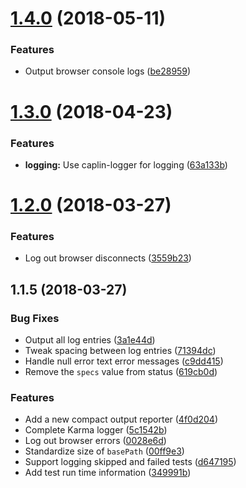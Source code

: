 <a name="1.4.0"></a>
# [1.4.0](https://github.com/caplin/caplin-dev-tools/compare/karma-log-update-reporter@1.3.0...karma-log-update-reporter@1.4.0) (2018-05-11)


### Features

* Output browser console logs ([be28959](https://github.com/caplin/caplin-dev-tools/commit/be28959))



<a name="1.3.0"></a>
# [1.3.0](https://github.com/caplin/caplin-dev-tools/compare/karma-log-update-reporter@1.2.0...karma-log-update-reporter@1.3.0) (2018-04-23)


### Features

* **logging:** Use caplin-logger for logging ([63a133b](https://github.com/caplin/caplin-dev-tools/commit/63a133b))



<a name="1.2.0"></a>
# [1.2.0](https://github.com/caplin/caplin-dev-tools/compare/karma-log-update-reporter@1.1.5...karma-log-update-reporter@1.2.0) (2018-03-27)

### Features

* Log out browser disconnects ([3559b23](https://github.com/caplin/caplin-dev-tools/commit/3559b23))



<a name="1.1.5"></a>
## 1.1.5 (2018-03-27)


### Bug Fixes

* Output all log entries ([3a1e44d](https://github.com/caplin/caplin-dev-tools/commit/3a1e44d))
* Tweak spacing between log entries ([71394dc](https://github.com/caplin/caplin-dev-tools/commit/71394dc))
* Handle null error text error messages ([c9dd415](https://github.com/caplin/caplin-dev-tools/commit/c9dd415))
* Remove the `specs` value from status ([619cb0d](https://github.com/caplin/caplin-dev-tools/commit/619cb0d))


### Features

* Add a new compact output reporter ([4f0d204](https://github.com/caplin/caplin-dev-tools/commit/4f0d204))
* Complete Karma logger ([5c1542b](https://github.com/caplin/caplin-dev-tools/commit/5c1542b))
* Log out browser errors ([0028e6d](https://github.com/caplin/caplin-dev-tools/commit/0028e6d))
* Standardize size of `basePath` ([00ff9e3](https://github.com/caplin/caplin-dev-tools/commit/00ff9e3))
* Support logging skipped and failed tests ([d647195](https://github.com/caplin/caplin-dev-tools/commit/d647195))
* Add test run time information ([349991b](https://github.com/caplin/caplin-dev-tools/commit/349991b))



